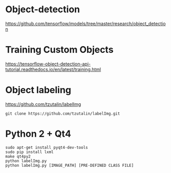 # Object-detection

https://github.com/tensorflow/models/tree/master/research/object_detection

# Training Custom Objects
https://tensorflow-object-detection-api-tutorial.readthedocs.io/en/latest/training.html

# Object labeling
https://github.com/tzutalin/labelImg

```
git clone https://github.com/tzutalin/labelImg.git
```

# Python 2 + Qt4
```
sudo apt-get install pyqt4-dev-tools
sudo pip install lxml
make qt4py2
python labelImg.py
python labelImg.py [IMAGE_PATH] [PRE-DEFINED CLASS FILE]
```
